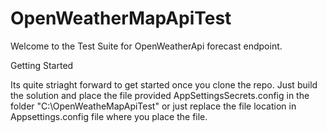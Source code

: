 # OpenWeatherMapApiTest
Welcome to the Test Suite for OpenWeatherApi forecast endpoint.

Getting Started

Its quite striaght forward to get started once you clone the repo.
Just build the solution and place the file provided AppSettingsSecrets.config in the folder "C:\OpenWeatheMapApiTest"
or just replace the file location in Appsettings.config file where you place the file.
